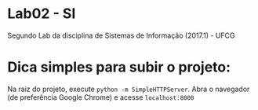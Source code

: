 # Lab02 - SI
Segundo Lab da disciplina de Sistemas de Informação (2017.1) - UFCG

# Dica simples para subir o projeto:

Na raiz do projeto, execute ```python -m SimpleHTTPServer```.
Abra o navegador (de preferência Google Chrome) e acesse `localhost:8000`
